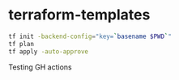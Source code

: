 # terraform-templates

```bash
tf init -backend-config="key=`basename $PWD`"
tf plan
tf apply -auto-approve
```

Testing GH actions